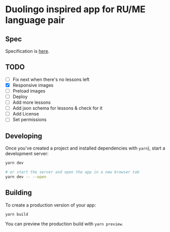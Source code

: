 # Duolingo inspired app for RU/ME language pair

## Spec

Specification is [here](./docs/spec.md).

## TODO

- [ ] Fix next when there's no lessons left
- [x] Responsive images
- [ ] Preload images
- [ ] Deploy
- [ ] Add more lessons
- [ ] Add json schema for lessons & check for it
- [ ] Add License
- [ ] Set permissions

## Developing

Once you've created a project and installed dependencies with `yarn`), start a development server:

```bash
yarn dev

# or start the server and open the app in a new browser tab
yarn dev -- --open
```

## Building

To create a production version of your app:

```bash
yarn build
```

You can preview the production build with `yarn preview`.
